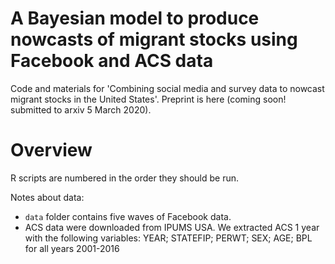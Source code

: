 # A Bayesian model to produce nowcasts of migrant stocks using Facebook and ACS data

Code and materials for 'Combining social media and survey data to nowcast migrant stocks in the United States'. Preprint is here (coming soon! submitted to arxiv 5 March 2020).

Overview
=======

R scripts are numbered in the order they should be run. 

Notes about data: 

- `data` folder contains five waves of Facebook data. 
- ACS data were downloaded from IPUMS USA. We extracted ACS 1 year with the following variables: YEAR; STATEFIP; PERWT; SEX; AGE; BPL for all years 2001-2016




